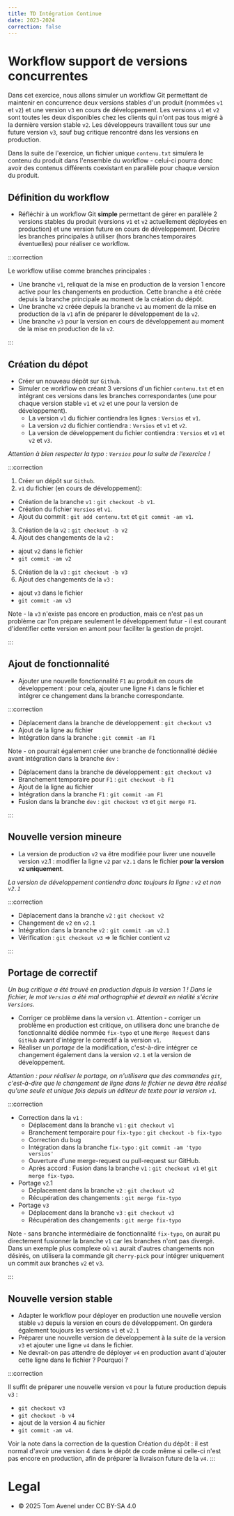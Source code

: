 ```yaml
---
title: TD Intégration Continue
date: 2023-2024
correction: false
---
```


# Workflow support de versions concurrentes

Dans cet exercice, nous allons simuler un workflow Git permettant de maintenir en concurrence deux versions stables d'un produit (nommées `v1` et `v2`) et une version `v3` en cours de développement. Les versions `v1` et `v2` sont toutes les deux disponibles chez les clients qui n'ont pas tous migré à la dernière version stable `v2`. Les développeurs travaillent tous sur une future version `v3`, sauf bug critique rencontré dans les versions en production.

Dans la suite de l'exercice, un fichier unique `contenu.txt` simulera le contenu du produit dans l'ensemble du workflow - celui-ci pourra donc avoir des contenus différents coexistant en parallèle pour chaque version du produit.

## Définition du workflow

- Réfléchir à un workflow Git **simple** permettant de gérer en parallèle 2 versions stables du produit (versions `v1` et `v2` actuellement déployées en production) et une version future en cours de développement. Décrire les branches principales à utiliser (hors branches temporaires éventuelles) pour réaliser ce workflow.

:::correction

Le workflow utilise comme branches principales :

- Une branche `v1`, reliquat de la mise en production de la version 1 encore active pour les changements en production. Cette branche a été créée depuis la branche principale au moment de la création du dépôt.
- Une branche `v2` créée depuis la branche `v1` au moment de la mise en production de la `v1` afin de préparer le développement de la `v2`.
- Une branche `v3` pour la version en cours de développement au moment de la mise en production de la `v2`.

:::

## Création du dépot

- Créer un nouveau dépôt sur `Github`.
- Simuler ce workflow en créant 3 versions d'un fichier `contenu.txt` et en intégrant ces versions dans les branches correspondantes (une pour chaque version stable `v1` et `v2` et une pour la version de développement).
  + La version `v1` du fichier contiendra les lignes : `Versios` et `v1`.
  + La version `v2` du fichier contiendra : `Versios` et `v1` et `v2`.
  + La version de développement du fichier contiendra : `Versios` et `v1` et `v2` et `v3`.

_Attention à bien respecter la typo : `Versios` pour la suite de l'exercice !_

:::correction

1. Créer un dépôt sur `Github`.
2. `v1` du fichier (en cours de développement):
  - Création de la branche `v1` : `git checkout -b v1`.
  - Création du fichier `Versios` et `v1`.
  - Ajout du commit : `git add contenu.txt` et `git commit -am v1`.
3. Création de la `v2` : `git checkout -b v2`
4. Ajout des changements de la `v2` :
  - ajout `v2` dans le fichier
  - `git commit -am v2`
5. Création de la `v3` : `git checkout -b v3`
6. Ajout des changements de la `v3` : 
  - ajout `v3` dans le fichier
  - `git commit -am v3`

Note - la `v3` n'existe pas encore en production, mais ce n'est pas un problème car l'on prépare seulement le développement futur - il est courant d'identifier cette version en amont pour faciliter la gestion de projet.

:::

## Ajout de fonctionnalité

- Ajouter une nouvelle fonctionnalité `F1` au produit en cours de développement : pour cela, ajouter une ligne `F1` dans le fichier et intégrer ce changement dans la branche correspondante.

:::correction

- Déplacement dans la branche de développement : `git checkout v3`
- Ajout de la ligne au fichier
- Intégration dans la branche : `git commit -am F1`

Note - on pourrait également créer une branche de fonctionnalité dédiée avant intégration dans la branche `dev` :

- Déplacement dans la branche de développement : `git checkout v3`
- Branchement temporaire pour `F1` : `git checkout -b F1`
- Ajout de la ligne au fichier
- Intégration dans la branche `F1` : `git commit -am F1`
- Fusion dans la branche `dev` : `git checkout v3` et `git merge F1`.

:::

## Nouvelle version mineure

- La version de production `v2` va être modifiée pour livrer une nouvelle version `v2`.1 : modifier la ligne `v2` par `v2.1` dans le fichier **pour la version `v2` uniquement**.

_La version de développement contiendra donc toujours la ligne : `v2` et non `v2.1`_

:::correction

- Déplacement dans la branche `v2` : `git checkout v2`
- Changement de `v2` en `v2.1`
- Intégration dans la branche `v2` : `git commit -am v2.1`
- Vérification : `git checkout v3` => le fichier contient `v2`

:::

## Portage de correctif

_Un bug critique a été trouvé en production depuis la version 1 ! Dans le fichier, le mot `Versios` a été mal orthographié et devrait en réalité s'écrire `Versions`._

- Corriger ce problème dans la version `v1`. Attention - corriger un problème en production est critique, on utilisera donc une branche de fonctionnalité dédiée nommée `fix-typo` et une `Merge Request` dans `GitHub` avant d'intégrer le correctif à la version `v1`.
- Réaliser un _portage_ de la modification, c'est-à-dire intégrer ce changement également dans la version `v2.1` et la version de développement.

_Attention : pour réaliser le portage, on n'utilisera que des commandes `git`, c'est-à-dire que le changement de ligne dans le fichier ne devra être réalisé qu'une seule et unique fois depuis un éditeur de texte pour la version `v1`._

:::correction

- Correction dans la `v1` :
  - Déplacement dans la branche `v1` : `git checkout v1`
  - Branchement temporaire pour `fix-typo` : `git checkout -b fix-typo`
  - Correction du bug
  - Intégration dans la branche `fix-typo` : `git commit -am 'typo versios'`
  - Ouverture d'une merge-request ou pull-request sur GitHub.
  - Après accord : Fusion dans la branche `v1` : `git checkout v1` et `git merge fix-typo`.
- Portage `v2`.1
  - Déplacement dans la branche `v2` : `git checkout v2`
  - Récupération des changements : `git merge fix-typo`
- Portage `v3`
  - Déplacement dans la branche `v3` : `git checkout v3`
  - Récupération des changements : `git merge fix-typo`

Note - sans branche intermédiaire de fonctionnalité `fix-typo`, on aurait pu directement fusionner la branche `v1` car les branches n'ont pas divergé. Dans un exemple plus complexe où `v1` aurait d'autres changements non désirés, on utilisera la commande git `cherry-pick` pour intégrer uniquement un commit aux branches `v2` et `v3`.

:::

## Nouvelle version stable

- Adapter le workflow pour déployer en production une nouvelle version stable `v3` depuis la version en cours de développement. On gardera également toujours les versions `v1` et `v2.1`
- Préparer une nouvelle version de développement à la suite de la version `v3` et ajouter une ligne `v4` dans le fichier.
- Ne devrait-on pas attendre de déployer `v4` en production avant d'ajouter cette ligne dans le fichier ? Pourquoi ?

:::correction

Il suffit de préparer une nouvelle version `v4` pour la future production depuis `v3` :

- `git checkout v3`
- `git checkout -b v4`
- ajout de la version 4 au fichier
- `git commit -am v4`.

Voir la note dans la correction de la question Création du dépôt : il est normal d'avoir une version 4 dans le dépôt de code même si celle-ci n'est pas encore en production, afin de préparer la livraison future de la `v4`.
:::

# Legal

- © 2025 Tom Avenel under CC  BY-SA 4.0

